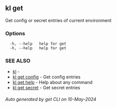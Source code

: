 ## kl get

Get config or secret entries of current environment



### Options

```
  -h, --help   help for get
  -h, --help   help for get
```

### SEE ALSO

* [kl](kl.md)  - 
* [kl get config](kl_get_config.md)  - Get config entries
* [kl get help](kl_get_help.md)  - Help about any command
* [kl get secret](kl_get_secret.md)  - Get secret entries

###### Auto generated by get CLI on 10-May-2024
